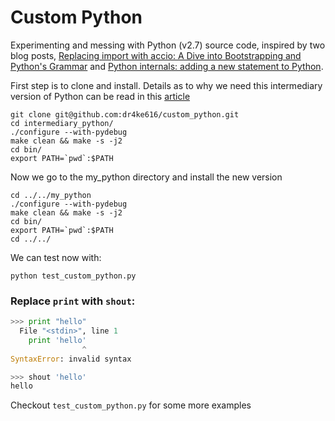 # Custom Python
Experimenting and messing with Python (v2.7) source code, inspired by two blog posts, [Replacing import with accio: A Dive into Bootstrapping and Python's Grammar](http://mathamy.com/import-accio-bootstrapping-python-grammar.html) and [Python internals: adding a new statement to Python](http://eli.thegreenplace.net/2010/06/30/python-internals-adding-a-new-statement-to-python/).

First step is to clone and install. Details as to why we need this intermediary version of Python can be read in this [article](http://mathamy.com/import-accio-bootstrapping-python-grammar.html)
```
git clone git@github.com:dr4ke616/custom_python.git
cd intermediary_python/
./configure --with-pydebug
make clean && make -s -j2
cd bin/
export PATH=`pwd`:$PATH
```

Now we go to the my_python directory and install the new version
```
cd ../../my_python
./configure --with-pydebug
make clean && make -s -j2
cd bin/
export PATH=`pwd`:$PATH
cd ../../
```

We can test now with:
```
python test_custom_python.py
```

### Replace `print` with `shout`:
```python
>>> print "hello"
  File "<stdin>", line 1
    print 'hello'
                ^
SyntaxError: invalid syntax

>>> shout 'hello'
hello
```

Checkout `test_custom_python.py` for some more examples
